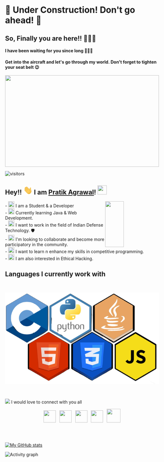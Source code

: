 # 🚧 Under Construction! Don't go ahead! 🚧
## So, Finally you are here!! 🕵🏻‍♂️
#### I have been waiting for you since long 👨🏻‍💻
#### Get into the aircraft and let's go through my world. Don't forget to tighten your seat belt 😉

<img src="https://alemdosgreys.files.wordpress.com/2016/12/ufo-flying-saucer-animated-gif-9.gif" align="center" width="100%" height=300px>


  ![visitors](https://visitor-badge.laobi.icu/badge?page_id=RudraPratik30.RudraPratik30)


## Hey!! <img src="https://github.com/ABSphreak/ABSphreak/blob/master/gifs/Hi.gif" width="30px">  I am [Pratik Agrawal](https://github.com/RudraPratik30)! <img src="https://uploads.scratch.mit.edu/users/avatars/63785324.png" width="30" height="30">
<div>
  <img align="right" src="https://thumbs.gfycat.com/CriminalSilverAmethystgemclam-max-1mb.gif" width="35%" height="150"/>
- <img src="https://c.tenor.com/NCRHhqkXrJYAAAAj/programmers-go-internet.gif" width="20" height="20"> I am a Student & a Developer <br>
- <img src="https://c.tenor.com/zZwhISRsAnQAAAAM/code.gif" width="20" height="20"> Currently learning Java & Web Development.<br>
- <img src="https://c.tenor.com/19EdfWZx17MAAAAi/kris-deltarune.gif" width="20" height="20"> I want to work in the field of Indian Defense Technology. 🛡️<br>
- <img src="https://c.tenor.com/GocCvG7hs78AAAAj/rocket-joypixels.gif" width="20" height="20"> I'm looking to collaborate and become more participatory in the community.<br>
- <img src="https://c.tenor.com/D16b6zcA3CMAAAAj/books-study.gif" width="20" height="20"> I want to learn n enhance my skills in competitive programming.<br>
- <img src="https://c.tenor.com/pBrzvwLzbwoAAAAj/hacking-hack.gif" width="20" height="20"> I am also interested in Ethical Hacking.
</div>
<h2>Languages I currently work with</h2><br>
<p align="center">
  <img src="./langs.png" height="300">
</p>
<br>


<img src="https://media.giphy.com/media/LnQjpWaON8nhr21vNW/giphy.gif" width="40"> I would love to connect with you all <br>
<p align="center"><span>
  <a href="https://www.linkedin.com/in/pratik-agrawal-0049051b7"><img src="https://image.flaticon.com/icons/png/128/1409/1409945.png" height="40" width="40"></a>&nbsp&nbsp
  <a href="https://www.instagram.com/pratik102agrawal/"><img src="https://image.flaticon.com/icons/png/128/1409/1409946.png" height="40" width="40"></a>&nbsp&nbsp
  <a href="https://github.com/RudraPratik30"><img src="https://image.flaticon.com/icons/png/512/270/270798.png" height="40" width="40"></a>&nbsp&nbsp
  <a href="mailto:pratik102agrawal@gmail.com"><img src="https://image.flaticon.com/icons/png/128/888/888853.png" height="40" width="40"></a>&nbsp&nbsp
  <a href="https://www.hackerrank.com/pratik104agrawal"><img src="https://cdn.worldvectorlogo.com/logos/hackerrank.svg" height="45" width="45"></a></span></p>

<br><br>


[![My GitHub stats](https://github-readme-stats.vercel.app/api?username=RudraPratik30&theme=blue-green)](https://github.com/anuraghazra/github-readme-stats)


![Activity graph](https://activity-graph.herokuapp.com/graph?username=RudraPratik30&theme=rogue&hide_border=true&area=true)

